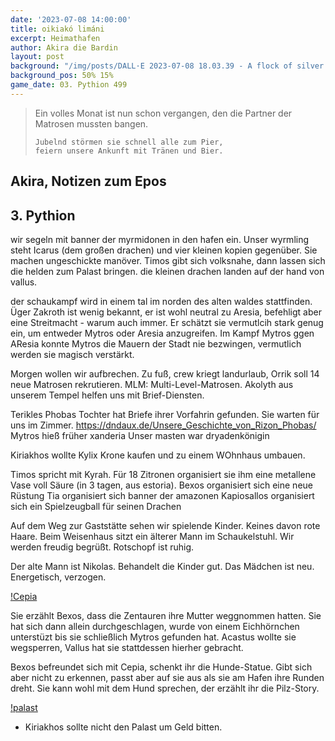 ```yaml
---
date: '2023-07-08 14:00:00'
title: oikiakó limáni
excerpt: Heimathafen
author: Akira die Bardin
layout: post
background: "/img/posts/DALL·E 2023-07-08 18.03.39 - A flock of silver dragon wyrmlings following the parent dragon flying through the air over the rooftops of an ancient greek city, one wyrmling crashin.png"
background_pos: 50% 15%
game_date: 03. Pythion 499
---
```


<div class="rhyme">
  <blockquote>
    Ein volles Monat ist nun schon vergangen,
    den die Partner der Matrosen mussten bangen.

    Jubelnd störmen sie schnell alle zum Pier,
    feiern unsere Ankunft mit Tränen und Bier.
  </blockquote>
</div>

## Akira, Notizen zum Epos

## 3. Pythion

wir segeln mit banner der myrmidonen in den hafen ein.
Unser wyrmling steht Icarus (dem großen drachen) und vier kleinen kopien gegenüber. Sie machen ungeschickte manöver.
Timos gibt sich volksnahe, dann lassen sich die helden zum Palast bringen. die kleinen drachen landen auf der hand von vallus.

der schaukampf wird in einem tal im norden des alten waldes stattfinden. Üger Zakroth ist wenig bekannt, er ist wohl neutral zu Aresia, befehligt aber eine Streitmacht - warum auch immer. Er schätzt sie vermutlcih stark genug ein, um entweder Mytros oder Aresia anzugreifen. Im Kampf Mytros ggen AResia konnte Mytros die Mauern der Stadt nie bezwingen, vermutlich werden sie magisch verstärkt.

Morgen wollen wir aufbrechen. Zu fuß, crew kriegt landurlaub, Orrik soll 14 neue Matrosen rekrutieren. MLM: Multi-Level-Matrosen.
Akolyth aus unserem Tempel helfen uns mit Brief-Diensten.

Terikles Phobas Tochter hat Briefe ihrer Vorfahrin gefunden. Sie warten für uns im Zimmer.
  https://dndaux.de/Unsere_Geschichte_von_Rizon_Phobas/
  Mytros hieß früher xanderia
  Unser masten war dryadenkönigin
  
  
Kiriakhos wollte Kylix Krone kaufen und zu einem WOhnhaus umbauen. 

Timos spricht mit Kyrah. Für 18 Zitronen organisiert sie ihm eine metallene Vase voll Säure (in 3 tagen, aus estoria). 
Bexos organisiert sich eine neue Rüstung
Tia organisiert sich banner der amazonen
Kapiosallos organisiert sich ein Spielzeugball für seinen Drachen

Auf dem Weg zur Gaststätte sehen wir spielende Kinder. Keines davon rote Haare. Beim Weisenhaus sitzt ein älterer Mann im Schaukelstuhl. Wir werden freudig begrüßt. Rotschopf ist ruhig.

Der alte Mann ist Nikolas. Behandelt die Kinder gut. Das Mädchen ist neu. Energetisch, verzogen.

[!Cepia](/img/posts/image.png)

Sie erzählt Bexos, dass die Zentauren ihre Mutter weggnommen hatten. Sie hat sich dann allein durchgeschlagen, wurde von einem Eichhörnchen unterstüzt bis sie schließlich Mytros gefunden hat. Acastus wollte sie wegsperren, Vallus hat sie stattdessen hierher gebracht.

Bexos befreundet sich mit Cepia, schenkt ihr die Hunde-Statue. Gibt sich aber nicht zu erkennen, passt aber auf sie aus als sie am Hafen ihre Runden dreht. Sie kann wohl mit dem Hund sprechen, der erzählt ihr die Pilz-Story.

[!palast](/img/posts/DALLE_2023-07-09_11.43.55_-_a_white_marble_temple_with_a_round_roof_made_of_gold_and_a_large_golden_entryway_atop_a_hill_looking_out_over_an_ancient_greek_city_harbor_at_sunset_.png)

* Kiriakhos sollte nicht den Palast um Geld bitten.


<!--
Die Amazonen sind mit der Halbinsel Aresia in Verbindung, 
der Minotaure Zakroth der Wahnsinnige will seine Volksgenossen in Mytros befreien.
pythor und hexia, grüner drache, hängen zusammen
Narsus für viele aresianer ein spielzeug der königin.
Im Gedicht der Schicksale könnte das Sternbild des Schmieds gemeint sein
Helios hat auch Gefallen an den Gyganen gefunden

Unser Herausforderer Zakroth ist verdächtig alt. Laut Kefer kann er gut mit seinen Hörnern kämpfen. Kann sich vlt. in stier verwandeln - besonders schrecklich bei Zakroth. Er gilt oft als Verrückt, hat eine Festung bzw. Gefängnis.
-->
